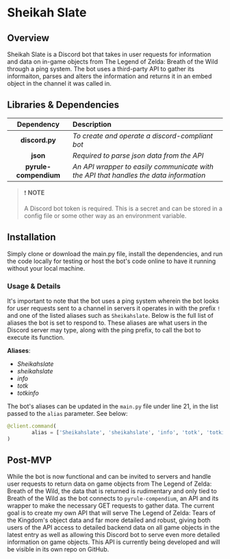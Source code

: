 # Sheikah Slate


## Overview
Sheikah Slate is a Discord bot that takes in user requests for information and data on in-game objects from The Legend of Zelda: Breath of the Wild through a ping system. The bot uses a third-party API to gather its informaiton, parses and alters the information and returns it in an embed object in the channel it was called in.

## Libraries & Dependencies

| Dependency                |                Description                                                                 | 
| :-------------:           |                :-------------                                                              |
|   **discord.py**          | *To create and operate a discord-compliant bot*                                            |
|   **json**                | *Required to parse json data from the API*                                                 |
|   **pyrule-compendium**   | *An API wrapper to easily communicate with the API that handles the data information*      |

> ❗️ **NOTE**
>
> A Discord bot token is required. This is a secret and can be stored in a config file or some other way as an environment variable.

## Installation
Simply clone or download the main.py file, install the dependencies, and run the code locally for testing or host the bot's code online to have it running without your local machine.

### Usage & Details
It's important to note that the bot uses a ping system wherein the bot looks for user requests sent to a channel in servers it operates in with the prefix `!` and one of the listed aliases such as `Sheikahslate`. Below is the full list of aliases the bot is set to respond to. These aliases are what users in the Discord server may type, along with the ping prefix, to call the bot to execute its function.

**Aliases**:
+ *Sheikahslate*
+ *sheikahslate* 
+ *info*
+ *totk*
+ *totkinfo*

The bot's aliases can be updated in the `main.py` file under line 21, in the list passed to the `alias` parameter. See below:

```python
@client.command(
        alias = ['Sheikahslate', 'sheikahslate', 'info', 'totk', 'totkinfo']
)
```

## Post-MVP
While the bot is now functional and can be invited to servers and handle user requests to return data on game objects from The Legend of Zelda: Breath of the Wild, the data that is returned is rudimentary and only tied to Breath of the Wild as the bot connects to `pyrule-compendium`, an API and its wrapper to make the necessary GET requests to gather data. The current goal is to create my own API that will serve The Legend of Zelda: Tears of the Kingdom's object data and far more detailed and robust, giving both users of the API access to detailed backend data on all game objects in the latest entry as well as allowing this Discord bot to serve even more detailed information on game objects.
This API is currently being developed and will be visible in its own repo on GitHub.
